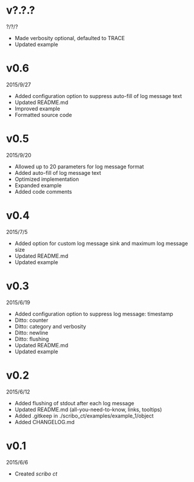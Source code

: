 # v?.?.?
?/?/?
- Made verbosity optional, defaulted to TRACE
- Updated example

# v0.6
2015/9/27
- Added configuration option to suppress auto-fill of log message text
- Updated README.md
- Improved example
- Formatted source code

# v0.5
2015/9/20
- Allowed up to 20 parameters for log message format
- Added auto-fill of log message text
- Optimized implementation
- Expanded example
- Added code comments

# v0.4
2015/7/5
- Added option for custom log message sink and maximum log message size
- Updated README.md
- Updated example

# v0.3
2015/6/19
- Added configuration option to suppress log message: timestamp
- Ditto: counter
- Ditto: category and verbosity
- Ditto: newline
- Ditto: flushing
- Updated README.md
- Updated example

# v0.2
2015/6/12
- Added flushing of stdout after each log message
- Updated README.md (all-you-need-to-know, links, tooltips)
- Added .gitkeep in ./scribo_ct/examples/example_1/object
- Added CHANGELOG.md

# v0.1
2015/6/6
- Created *scribo ct*